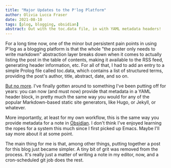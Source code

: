 ```yaml
---
title: "Major Updates to the P'log Platform"
author: Olivia Lucca Fraser
date: 2021-08-10
tags: [plog, blogging, obsidian]
abstract: Out with the toc.data file, in with YAML metadata headers!
---
```


For a long time now, one of the minor but persistent pain points in using P'log as a blogging platform is that the whole "the poster only needs to write markdown" abstraction layer breaks down when it comes to actually listing the post in the table of contents, making it available to the RSS feed, generating header information, etc. For all of that, I had to add an entry to a simple Prolog file called toc.data, which contains a list of structured terms, providing the post's author, title, abstract, date, and so on. 

[But no more](https://github.com/oblivia-simplex/plog/commit/9c71b71ea3ddf67646cd551f16079e77ca47c3f8). I've finally gotten around to something I've been putting off for years: you can now (and must now) provide that metadata in a YAML header block, in pretty much the same way you would for any of the popular Markdown-based static site generators, like Hugo, or Jekyll, or whatever. 

More importantly, at least for my own workflow, this is the same way you provide metadata for a note in [Obsidian](https://obsidian.md). I don't think I've enjoyed learning the ropes for a system this much since I first picked up Emacs. Maybe I'll say more about it at some point.

The main thing for me is that, among other things, putting together a post for this blog just became simpler. A tiny bit of grit was removed from the process. It's really just a matter of writing a note in my editor, now, and a cron-scheduled git job does the rest.

